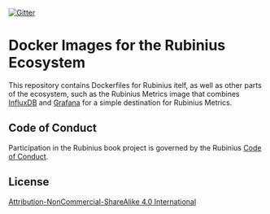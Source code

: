 [![Gitter](https://badges.gitter.im/Join%20Chat.svg)](https://gitter.im/rubinius/rubinius?utm_source=badge&utm_medium=badge&utm_campaign=pr-badge)

# Docker Images for the Rubinius Ecosystem

This repository contains Dockerfiles for Rubinius itelf, as well as other parts of the ecosystem, such as the Rubinius Metrics image that combines [InfluxDB](https://influxdata.com/time-series-platform/influxdb/) and [Grafana](http://grafana.org) for a simple destination for Rubinius Metrics.

## Code of Conduct

Participation in the Rubinius book project is governed by the Rubinius [Code of Conduct](http://rubinius.com/code-of-conduct/).

## License

[Attribution-NonCommercial-ShareAlike 4.0 International
](http://creativecommons.org/licenses/by-nc-sa/4.0/legalcode)
